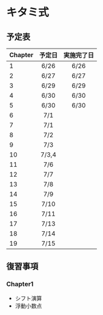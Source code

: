 # キタミ式
## 予定表
| Chapter | 予定日 | 実施完了日 |
|:-----------|:-----------:|:------------:|
| 1      | 6/26   | 6/26 |
| 2      | 6/27   | 6/27 |
| 3      | 6/29   | 6/29 |
| 4      | 6/30   | 6/30 |
| 5      | 6/30   | 6/30 |
| 6      | 7/1    | |
| 7      | 7/1    | |
| 8      | 7/2    | |
| 9      | 7/3    |      |
| 10     | 7/3,4  |      |
| 11     |  7/6    |      |
| 12     |  7/7   |      |
| 13     |  7/8    |      |
| 14     |  7/9    |      |
| 15     |  7/10    |      |
| 16     |  7/11    |      |
| 17     |  7/13    |      |
| 18     |  7/14    |      |
| 19     |  7/15    |      |


## 復習事項
### Chapter1
- シフト演算
- 浮動小数点
